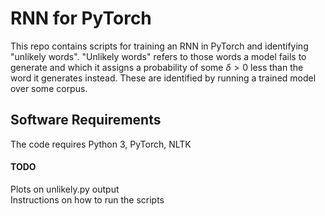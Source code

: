 # RNN for PyTorch
This repo contains scripts for training an RNN in PyTorch and identifying "unlikely words".
"Unlikely words" refers to those words a model fails to generate and which it assigns a probability of some $\delta > 0$ less than the word it generates instead. These are identified by running a trained model over some corpus.

## Software Requirements
The code requires Python 3, PyTorch, NLTK

#### TODO
Plots on unlikely.py output  
Instructions on how to run the scripts  
